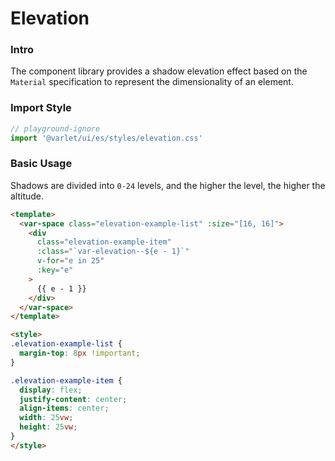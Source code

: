 # Elevation

### Intro
The component library provides a shadow elevation effect based on the `Material`
specification to represent the dimensionality of an element.

### Import Style

```js
// playground-ignore
import '@varlet/ui/es/styles/elevation.css'
```

### Basic Usage
Shadows are divided into `0-24` levels, and the higher the level, the higher the altitude.

```html
<template>
  <var-space class="elevation-example-list" :size="[16, 16]">
    <div
      class="elevation-example-item"
      :class="`var-elevation--${e - 1}`"
      v-for="e in 25"
      :key="e"
    >
      {{ e - 1 }}
    </div>
  </var-space>
</template>

<style>
.elevation-example-list {
  margin-top: 8px !important;
}

.elevation-example-item {
  display: flex;
  justify-content: center;
  align-items: center;
  width: 25vw;
  height: 25vw;
}
</style>
```
